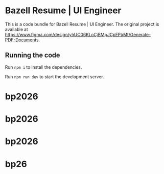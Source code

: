 
  # Bazell Resume | UI Engineer

  This is a code bundle for Bazell Resume | UI Engineer. The original project is available at https://www.figma.com/design/yhUC06KLoCjBMpJCpEPbMt/Generate-PDF-Documents.

  ## Running the code

  Run `npm i` to install the dependencies.

  Run `npm run dev` to start the development server.
  # bp2026
# bp2026
# bp2026
# bp26
